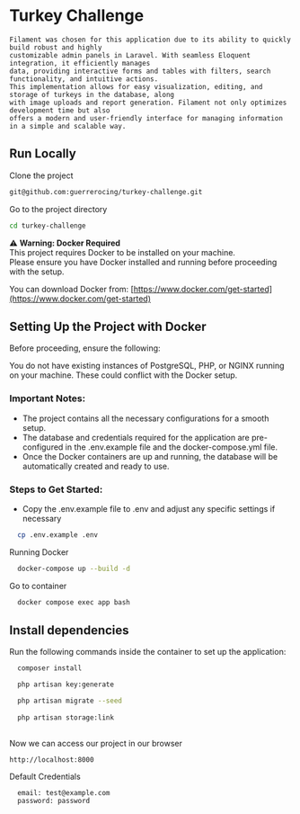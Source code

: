 # Turkey Challenge

```
Filament was chosen for this application due to its ability to quickly build robust and highly 
customizable admin panels in Laravel. With seamless Eloquent integration, it efficiently manages 
data, providing interactive forms and tables with filters, search functionality, and intuitive actions. 
This implementation allows for easy visualization, editing, and storage of turkeys in the database, along 
with image uploads and report generation. Filament not only optimizes development time but also 
offers a modern and user-friendly interface for managing information in a simple and scalable way.
```

## Run Locally

Clone the project

```bash
git@github.com:guerrerocing/turkey-challenge.git
```
Go to the project directory

```bash
cd turkey-challenge
```

⚠️ **Warning: Docker Required**  
This project requires Docker to be installed on your machine.  
Please ensure you have Docker installed and running before proceeding with the setup.

You can download Docker from: [https://www.docker.com/get-started](https://www.docker.com/get-started)


## Setting Up the Project with Docker

Before proceeding, ensure the following:

You do not have existing instances of PostgreSQL, PHP, or NGINX running on your machine. These could conflict with the Docker setup.

### Important Notes:
* The project contains all the necessary configurations for a smooth setup.
* The database and credentials required for the application are pre-configured in the .env.example file and the docker-compose.yml file.
* Once the Docker containers are up and running, the database will be automatically created and ready to use.


### Steps to Get Started:
- Copy the .env.example file to .env and adjust any specific settings if necessary

```bash
  cp .env.example .env
```
Running Docker
```bash
  docker-compose up --build -d
```

Go to container
```bash
  docker compose exec app bash
```

## Install dependencies
Run the following commands inside the container to set up the application:

```bash
  composer install

  php artisan key:generate

  php artisan migrate --seed
  
  php artisan storage:link
  

```
Now we can access our project in our browser
```
http://localhost:8000
```

Default Credentials
```bash
  email: test@example.com
  password: password

```
